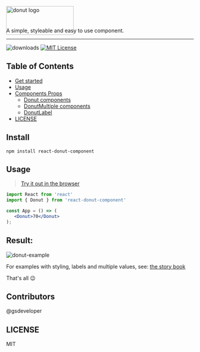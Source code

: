 <img src="https://github.com/gsdeveloper/react-donut-component/blob/master/assets/logo.png" alt="donut logo" title="donut logo" width="181" height='77'>
<p style="margin-top: -20px;">A simple, styleable and easy to use component.</p>
<hr />

![downloads][downloads-badge]
[![MIT License][license-badge]][license]



## Table of Contents

- [Get started](#get-started)
- [Usage](#usage)
- [Components Props](#donut-components)
  - [Donut components](#donut-components)
  - [DonutMultiple components](#donutmultiple-components)
  - [DonutLabel](#donutlabel)
- [LICENSE](#license)

## Install

```
npm install react-donut-component
```

## Usage

> [Try it out in the browser][code-sandbox-try-it-out]

```jsx
import React from 'react'
import { Donut } from 'react-donut-component' 

const App = () => (  
   <Donut>70</Donut>
);

```
## Result: 
![donut-example](https://github.com/gsdeveloper/react-donut-component/blob/master/assets/donut-example.png)

For examples with styling, labels and multiple values, see: 
[the story book](https://5f711adb6ec1620022e842dc-ewgfhkdqda.chromatic.com/?path=/story/donut--simple-donut)

That's all :wink:

## Contributors

@gsdeveloper
   
## LICENSE

MIT

[npm]: https://www.npmjs.com/
[node]: https://nodejs.org
[build-badge]:
  https://img.shields.io/travis/downshift-js/downshift.svg?style=flat-square
[build]: https://travis-ci.org/downshift-js/downshift
[coverage-badge]:
  https://img.shields.io/codecov/c/github/downshift-js/downshift.svg?style=flat-square
[coverage]: https://codecov.io/github/downshift-js/downshift
[version-badge]: https://img.shields.io/npm/v/downshift.svg?style=flat-square
[package]: https://www.npmjs.com/package/react-donut-component
[downloads-badge]: https://img.shields.io/npm/dm/react-donut-component
[license-badge]: https://img.shields.io/npm/l/downshift.svg?style=flat-square
[license]: https://github.com/downshift-js/downshift/blob/master/LICENSE
[code-sandbox-try-it-out]:
  https://codesandbox.io/s/react-donut-component-example-cy1yb?file=/src/App.tsx
